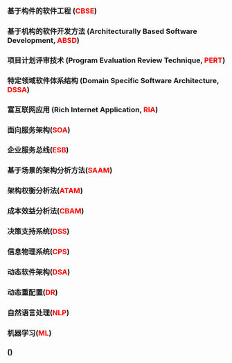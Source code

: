 ### 基于构件的软件工程 (<font color="red">CBSE</font>)
### 基于机构的软件开发方法 (Architecturally Based Software Development, <font color="red">ABSD</font>)
### 项目计划评审技术 (Program Evaluation Review Technique, <font color="red">PERT</font>)
### 特定领域软件体系结构 (Domain Specific Software Architecture, <font color="red">DSSA</font>)
### 富互联网应用 (Rich Internet Application, <font color="red">RIA</font>)
### 面向服务架构(<font color="red">SOA</font>)
### 企业服务总线(<font color="red">ESB</font>)

### 基于场景的架构分析方法(<font color="red">SAAM</font>)
### 架构权衡分析法(<font color="red">ATAM</font>)
### 成本效益分析法(<font color="red">CBAM</font>)

### 决策支持系统(<font color="red">DSS</font>)
### 信息物理系统(<font color="red">CPS</font>)

### 动态软件架构(<font color="red">DSA</font>)
### 动态重配置(<font color="red">DR</font>)

### 自然语言处理(<font color="red">NLP</font>)
### 机器学习(<font color="red">ML</font>)

### (<font color="red"></font>)